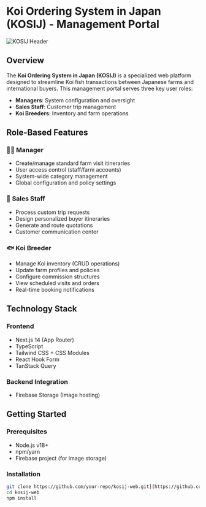 # Koi Ordering System in Japan (KOSIJ) - Management Portal

![KOSIJ Header](https://thucancakoihikari.com/wp-content/uploads/2024/01/top-6-loai-thuc-an-len-mau-cho-ca-koi-1.jpg)

## Overview

The **Koi Ordering System in Japan (KOSIJ)** is a specialized web platform designed to streamline Koi fish transactions between Japanese farms and international buyers. This management portal serves three key user roles:

- **Managers**: System configuration and oversight
- **Sales Staff**: Customer trip management
- **Koi Breeders**: Inventory and farm operations

## Role-Based Features

### 👨‍💼 **Manager**
- Create/manage standard farm visit itineraries
- User access control (staff/farm accounts)
- System-wide category management
- Global configuration and policy settings

### 💼 **Sales Staff**
- Process custom trip requests
- Design personalized buyer itineraries
- Generate and route quotations
- Customer communication center

### 🐟 **Koi Breeder**
- Manage Koi inventory (CRUD operations)
- Update farm profiles and policies
- Configure commission structures
- View scheduled visits and orders
- Real-time booking notifications

## Technology Stack

### Frontend
- Next.js 14 (App Router)
- TypeScript
- Tailwind CSS + CSS Modules
- React Hook Form
- TanStack Query

### Backend Integration
- Firebase Storage (Image hosting)


## Getting Started

### Prerequisites
- Node.js v18+
- npm/yarn
- Firebase project (for image storage)

### Installation
```bash
git clone https://github.com/your-repo/kosij-web.git](https://github.com/Daiyun199/kosij.git
cd kosij-web
npm install
